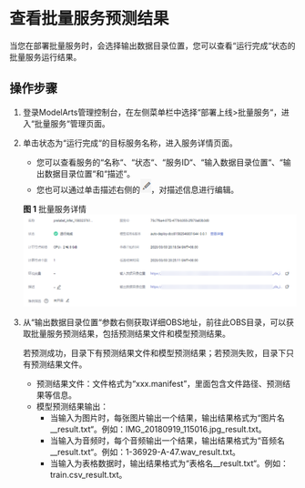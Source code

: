 # 查看批量服务预测结果<a name="modelarts_23_0067"></a>

当您在部署批量服务时，会选择输出数据目录位置，您可以查看“运行完成“状态的批量服务运行结果。

## 操作步骤<a name="section194821927104711"></a>

1.  登录ModelArts管理控制台，在左侧菜单栏中选择“部署上线\>批量服务“，进入“批量服务“管理页面。
2.  单击状态为“运行完成“的目标服务名称，进入服务详情页面。

    -   您可以查看服务的“名称“、“状态“、“服务ID“、“输入数据目录位置“、“输出数据目录位置“和“描述“。
    -   您也可以通过单击描述右侧的![](figures/icon_05.png)，对描述信息进行编辑。

    **图 1**  批量服务详情<a name="fig949315272199"></a>  
    ![](figures/批量服务详情.png "批量服务详情")

3.  从“输出数据目录位置“参数右侧获取详细OBS地址，前往此OBS目录，可以获取批量服务预测结果，包括预测结果文件和模型预测结果。

    若预测成功，目录下有预测结果文件和模型预测结果；若预测失败，目录下只有预测结果文件。

    -   预测结果文件：文件格式为“xxx.manifest”，里面包含文件路径、预测结果等信息。
    -   模型预测结果输出：
        -   当输入为图片时，每张图片输出一个结果，输出结果格式为“图片名\_\_result.txt“。例如：IMG\_20180919\_115016.jpg\_result.txt。
        -   当输入为音频时，每个音频输出一个结果，输出结果格式为“音频名\_\_result.txt“。例如：1-36929-A-47.wav\_result.txt。
        -   当输入为表格数据时，输出结果格式为“表格名\_\_result.txt“。例如：train.csv\_result.txt。



